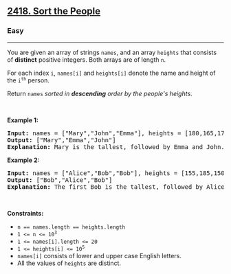<h2><a href="https://leetcode.com/problems/sort-the-people/">2418. Sort the People</a></h2><h3>Easy</h3><hr><div style="user-select: auto;" data-read-aloud-multi-block="true"><p style="user-select: auto;">You are given an array of strings <code style="user-select: auto;">names</code>, and an array <code style="user-select: auto;">heights</code> that consists of <strong style="user-select: auto;">distinct</strong> positive integers. Both arrays are of length <code style="user-select: auto;">n</code>.</p>

<p style="user-select: auto;">For each index <code style="user-select: auto;">i</code>, <code style="user-select: auto;">names[i]</code> and <code style="user-select: auto;">heights[i]</code> denote the name and height of the <code style="user-select: auto;">i<sup style="user-select: auto;">th</sup></code> person.</p>

<p style="user-select: auto;">Return <code style="user-select: auto;">names</code><em style="user-select: auto;"> sorted in <strong style="user-select: auto;">descending</strong> order by the people's heights</em>.</p>

<p style="user-select: auto;">&nbsp;</p>
<p style="user-select: auto;"><strong style="user-select: auto;">Example 1:</strong></p>

<pre style="user-select: auto;"><strong style="user-select: auto;">Input:</strong> names = ["Mary","John","Emma"], heights = [180,165,170]
<strong style="user-select: auto;">Output:</strong> ["Mary","Emma","John"]
<strong style="user-select: auto;">Explanation:</strong> Mary is the tallest, followed by Emma and John.
</pre>

<p style="user-select: auto;"><strong style="user-select: auto;">Example 2:</strong></p>

<pre style="user-select: auto;"><strong style="user-select: auto;">Input:</strong> names = ["Alice","Bob","Bob"], heights = [155,185,150]
<strong style="user-select: auto;">Output:</strong> ["Bob","Alice","Bob"]
<strong style="user-select: auto;">Explanation:</strong> The first Bob is the tallest, followed by Alice and the second Bob.
</pre>

<p style="user-select: auto;">&nbsp;</p>
<p style="user-select: auto;"><strong style="user-select: auto;">Constraints:</strong></p>

<ul style="user-select: auto;">
	<li style="user-select: auto;"><code style="user-select: auto;">n == names.length == heights.length</code></li>
	<li style="user-select: auto;"><code style="user-select: auto;">1 &lt;= n &lt;= 10<sup style="user-select: auto;">3</sup></code></li>
	<li style="user-select: auto;"><code style="user-select: auto;">1 &lt;= names[i].length &lt;= 20</code></li>
	<li style="user-select: auto;"><code style="user-select: auto;">1 &lt;= heights[i] &lt;= 10<sup style="user-select: auto;">5</sup></code></li>
	<li style="user-select: auto;"><code style="user-select: auto;">names[i]</code> consists of lower and upper case English letters.</li>
	<li style="user-select: auto;">All the values of <code style="user-select: auto;">heights</code> are distinct.</li>
</ul>
</div>
